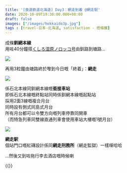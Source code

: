 ```yaml
---
title: '[食道鉄道北海道] Day3：網走到着 @網走駅'
date: 2020-10-09T19:30:00.000+08:00
draft: false
images: ["/images/hokkaido3p.jpg"]
tags : [travel-日本-北海道, satisfaction - 搭條鐵]
---
```


成條**釧網本線**  
用咗40分鐘搭[くしろ湿原ノロッコ号](https://hidie.net/hokkaido3h/)由釧路到塘路...  

![](/images/hokkaido3p1.jpg)

再用3粒鐘由塘路終於嚟到今日嘅「終着」：**網走**  

![](/images/hokkaido3p2.jpg)

係石北本線同釧網本線嘅**銜接車站**  
即係石北本線嘅終點站同時係釧網本線嘅起點站  
採用2面3線嘅複合月台  
同時設有側式同島式月台  
所有月台都可以令雙方向嘅列車停靠同開車  
（而特急列車同雙線直通列車會使用車站大樓嘅1號月台）  

![](/images/hokkaido3p.jpg)

**網走駅**  
個站門口嘅紅磚設計係同**網走刑務所**（網走監獄）一樣㗎哈哈  
  
  
...然後又到咗拖行李去酒店嘅時候喇  
  
  
{{<hokkaido>}}
